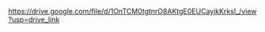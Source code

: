 https://drive.google.com/file/d/1OnTCM0tgtnrO8AKtgE0EUCayikKrksI_/view?usp=drive_link


<?xml version="1.0" encoding="UTF-8"?>
<configuration>
    <system.webServer>
        <rewrite>
            <rules>
                <rule name="Redirect to public" stopProcessing="true">
                    <match url="(.*)" />
                    <conditions logicalGrouping="MatchAll" trackAllCaptures="false">
                        <add input="{REQUEST_URI}" pattern="^/public/" negate="true" />
                    </conditions>
                    <action type="Redirect" url="/public/{R:1}" />
                </rule>
            </rules>
        </rewrite>
    </system.webServer>
</configuration>
